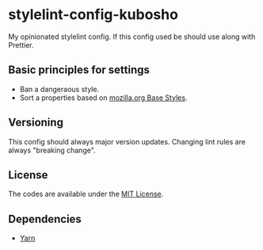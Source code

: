 # stylelint-config-kubosho

My opinionated stylelint config. If this config used be should use along with Prettier.

## Basic principles for settings

- Ban a dangeraous style.
- Sort a properties based on [mozilla.org Base Styles](https://web.archive.org/web/20160123184648/https://www.mozilla.org/css/base/content.css).

## Versioning

This config should always major version updates. Changing lint rules are always "breaking change".

## License

The codes are available under the [MIT License](https://github.com/kubosho/stylelint-config-kubosho/blob/master/LICENSE.md).

## Dependencies

- [Yarn](https://yarnpkg.com/)
